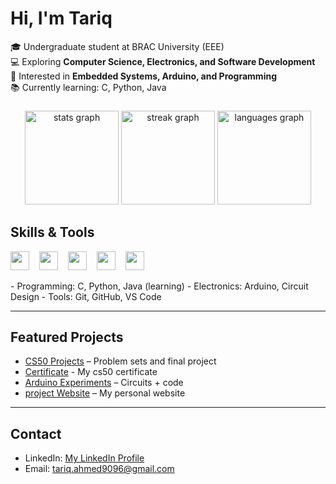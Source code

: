 # Hi, I'm Tariq 

🎓 Undergraduate student at BRAC University (EEE)  
💻 Exploring **Computer Science, Electronics, and Software Development**  
🚀 Interested in **Embedded Systems, Arduino, and Programming**  
📚 Currently learning: C, Python, Java  

###
<div align="center">
  <img src="https://github-readme-stats.vercel.app/api?username=Tariq9096&hide_title=false&hide_rank=false&show_icons=true&include_all_commits=true&count_private=true&disable_animations=false&theme=dracula&locale=en&hide_border=false" height="150" alt="stats graph"  />
  <img src="https://streak-stats.demolab.com?user=Tariq9096&locale=en&mode=daily&theme=dracula&hide_border=false&border_radius=5" height="150" alt="streak graph"  />
  <img src="https://github-readme-stats.vercel.app/api/top-langs?username=Tariq9096&locale=en&hide_title=false&layout=compact&card_width=320&langs_count=5&theme=dracula&hide_border=false" height="150" alt="languages graph"  />
</div>

## Skills & Tools
<p>
  <img src="https://cdn.jsdelivr.net/gh/devicons/devicon/icons/javascript/javascript-original.svg" height="30" style="margin-right:12px;" />
  <img src="https://cdn.jsdelivr.net/gh/devicons/devicon/icons/html5/html5-original.svg" height="30" style="margin-right:12px;" />
  <img src="https://cdn.jsdelivr.net/gh/devicons/devicon/icons/css3/css3-original.svg" height="30" style="margin-right:12px;" />
  <img src="https://cdn.jsdelivr.net/gh/devicons/devicon/icons/python/python-original.svg" height="30" style="margin-right:12px;" />
  <img src="https://cdn.jsdelivr.net/gh/devicons/devicon/icons/c/c-original.svg" height="30" />
</p>
- Programming: C, Python, Java (learning)  
- Electronics: Arduino, Circuit Design  
- Tools: Git, GitHub, VS Code  

---

## Featured Projects
- [CS50 Projects](https://github.com/tariq9096/CS50) – Problem sets and final project
- [Certificate](https://certificates.cs50.io/838c9bf8-32d7-4ad2-890d-c4f1e0f198a3.pdf?size=letter) - My cs50 certificate
- [Arduino Experiments](https://github.com/yourusername/Arduino-Projects) – Circuits + code  
- [project Website](https://tamimatraders.wuaze.com) – My personal website
  

---

## Contact
- LinkedIn: [My LinkedIn Profile](https://linkedin.com/in/tariq-ahmed9096)  
- Email: tariq.ahmed9096@gmail.com
